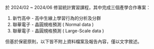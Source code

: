 於 2024/02 ~ 2024/06 修習統計實習課程，其中完成三個產學合作專案：
1. 新竹高中 - 高中生線上學習行為的分析及分群
2. 聯華電子 - 晶圓規格預測 ( Normal data )
3. 聯華電子 - 晶圓規格預測 ( Large-Scale data )

但基於保密原則，以下皆不附上資料檔案及報告內容，僅以文字敘述。
